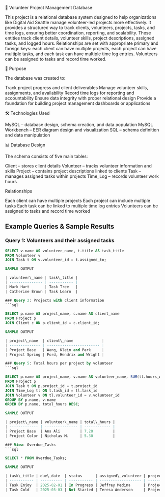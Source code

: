
📂 Volunteer Project Management Database

This project is a relational database system designed to help organizations like Digital Aid Seattle manage volunteer-led projects more effectively. It provides a structured way to track clients, volunteers, projects, tasks, and time logs, ensuring better coordination, reporting, and scalability.
These entities track client details, volunteer skills, project descriptions, assigned tasks, and logged hours. Relationships are set with appropriate primary and foreign keys: each client can have multiple projects, each project can have multiple tasks, and each task can have multiple time log entries. Volunteers can be assigned to tasks and record time worked.

📌 Purpose

The database was created to:

Track project progress and client deliverables
Manage volunteer skills, assignments, and availability
Record time logs for reporting and accountability
Ensure data integrity with proper relational design
Provide a foundation for building project management dashboards or applications

🛠️ Technologies Used

MySQL – database design, schema creation, and data population
MySQL Workbench – EER diagram design and visualization
SQL – schema definition and data manipulation

📊 Database Design

The schema consists of five main tables:

Client – stores client details
Volunteer – tracks volunteer information and skills
Project – contains project descriptions linked to clients
Task – manages assigned tasks within projects
Time_Log – records volunteer work hours

Relationships

Each client can have multiple projects
Each project can include multiple tasks
Each task can be linked to multiple time log entries
Volunteers can be assigned to tasks and record time worked

## Example Queries & Sample Results

### Query 1: Volunteers and their assigned tasks
```sql
SELECT v.name AS volunteer_name, t.title AS task_title
FROM Volunteer v
JOIN Task t ON v.volunteer_id = t.assigned_to;

SAMPLE OUTPUT

| volunteer\_name | task\_title |
| --------------- | ----------- |
| Mark Hart       | Task Tree   |
| Catherine Brown | Task Learn  |

### Query 2: Projects with client information
```sql

SELECT p.name AS project_name, c.name AS client_name
FROM Project p
JOIN Client c ON p.client_id = c.client_id;

SAMPLE OUTPUT

| project\_name  | client\_name             |
| -------------- | ------------------------ |
| Project Base   | Wang, Klein and Park     |
| Project Spring | Ford, Hendrix and Wright |

### Query 5: Total hours per project by volunteer
```sql

SELECT p.name AS project_name, v.name AS volunteer_name, SUM(tl.hours_worked) AS total_hours
FROM Project p
JOIN Task t ON p.project_id = t.project_id
JOIN Time_Log tl ON t.task_id = tl.task_id
JOIN Volunteer v ON tl.volunteer_id = v.volunteer_id
GROUP BY p.name, v.name
ORDER BY p.name, total_hours DESC;

SAMPLE OUTPUT

| project\_name | volunteer\_name | total\_hours |
| ------------- | --------------- | ------------ |
| Project Base  | Ana Ali         | 7.20         |
| Project Color | Nicholas M.     | 5.30         |

### View: Overdue_Tasks
```sql

SELECT * FROM Overdue_Tasks;

SAMPLE OUTPUT

| task\_title | due\_date  | status      | assigned\_volunteer | project\_name   |
| ----------- | ---------- | ----------- | ------------------- | --------------- |
| Task Enjoy  | 2025-02-01 | In Progress | Jeffrey Medina      | Project Spring  |
| Task Cold   | 2025-03-03 | Not Started | Teresa Anderson     | Project Article |



